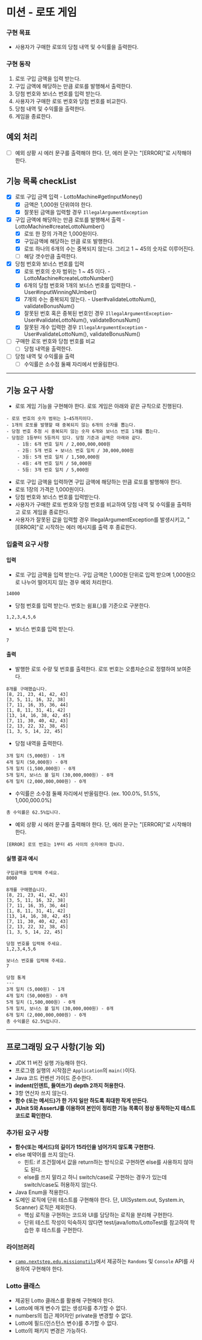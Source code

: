 # 미션 - 로또 게임

### 구현 목표

- 사용자가 구매한 로또의 당첨 내역 및 수익률을 출력한다.

### 구현 동작

1. 로또 구입 금액을 입력 받는다. 
2. 구입 금액에 해당하는 만큼 로또를 발행해서 출력한다.
3. 당첨 번호와 보너스 번호를 입력 받는다.
4. 사용자가 구매한 로또 번호와 당첨 번호를 비교한다. 
5. 당첨 내역 및 수익률을 출력한다.
6. 게임을 종료한다.

## 예외 처리

- [ ] 예외 상황 시 에러 문구를 출력해야 한다. 단, 에러 문구는 "[ERROR]"로 시작해야 한다.

## 기능 목록 checkList

  - [x] 로또 구입 금액 입력 - LottoMachine#getInputMoney()
    - [x] 금액은 1,000원 단위여야 한다.
    - [x] 잘못된 금액을 입력할 경우 `IllegalArgumentException`
  
  - [x] 구입 금액에 해당하는 만큼 로또를 발행해서 출력 - LottoMachine#createLottoNumber()
    - [x] 로또 한 장의 가격은 1,000원이다.
    - [x] 구입금액에 해당하는 만큼 로또 발행한다. 
    - [x] 로또 하나의 6개의 수는 중복되지 않는다. 그리고 1 ~ 45의 숫자로 이루어진다.
    - [ ] 해당 갯수만큼 출력한다.

  - [x] 당첨 번호와 보너스 번호를 입력
    - [x] 로또 번호의 숫자 범위는 1 ~ 45 이다. - LottoMachine#createLottoNumber()
    - [x] 6개의 당첨 번호와 1개의 보너스 번호를 입력한다. - User#inputWinningNUmber()
    - [x] 7개의 수는 중복되지 않는다. - User#validateLottoNum(), validateBonusNum()
    - [x] 잘못된 번호 혹은 중복된 번호인 경우 `IllegalArgumentException`- User#validateLottoNum(), validateBonusNum()
    - [x] 잘못된 개수 입력한 경우 `IllegalArgumentException` - User#validateLottoNum(), validateBonusNum()

  - [ ] 구매한 로또 번호와 당첨 번호를 비교
    - [ ] 당첨 내역을 출력한다.

  - [ ] 당첨 내역 및 수익률을 출력
    - [ ] 수익률은 소수점 둘째 자리에서 반올림한다.

---

## 기능 요구 사항

- 로또 게임 기능을 구현해야 한다. 로또 게임은 아래와 같은 규칙으로 진행된다.

```
- 로또 번호의 숫자 범위는 1~45까지이다.
- 1개의 로또를 발행할 때 중복되지 않는 6개의 숫자를 뽑는다.
- 당첨 번호 추첨 시 중복되지 않는 숫자 6개와 보너스 번호 1개를 뽑는다.
- 당첨은 1등부터 5등까지 있다. 당첨 기준과 금액은 아래와 같다.
    - 1등: 6개 번호 일치 / 2,000,000,000원
    - 2등: 5개 번호 + 보너스 번호 일치 / 30,000,000원
    - 3등: 5개 번호 일치 / 1,500,000원
    - 4등: 4개 번호 일치 / 50,000원
    - 5등: 3개 번호 일치 / 5,000원
```

- 로또 구입 금액을 입력하면 구입 금액에 해당하는 만큼 로또를 발행해야 한다.
- 로또 1장의 가격은 1,000원이다.
- 당첨 번호와 보너스 번호를 입력받는다.
- 사용자가 구매한 로또 번호와 당첨 번호를 비교하여 당첨 내역 및 수익률을 출력하고 로또 게임을 종료한다.
- 사용자가 잘못된 값을 입력할 경우 IllegalArgumentException를 발생시키고, "[ERROR]"로 시작하는 에러 메시지를 출력 후 종료한다.

### 입출력 요구 사항

#### 입력

- 로또 구입 금액을 입력 받는다. 구입 금액은 1,000원 단위로 입력 받으며 1,000원으로 나누어 떨어지지 않는 경우 예외 처리한다.

```
14000
```

- 당첨 번호를 입력 받는다. 번호는 쉼표(,)를 기준으로 구분한다.

```
1,2,3,4,5,6
```


- 보너스 번호를 입력 받는다.

```
7
```

#### 출력

- 발행한 로또 수량 및 번호를 출력한다. 로또 번호는 오름차순으로 정렬하여 보여준다.

```
8개를 구매했습니다.
[8, 21, 23, 41, 42, 43] 
[3, 5, 11, 16, 32, 38] 
[7, 11, 16, 35, 36, 44] 
[1, 8, 11, 31, 41, 42] 
[13, 14, 16, 38, 42, 45] 
[7, 11, 30, 40, 42, 43] 
[2, 13, 22, 32, 38, 45] 
[1, 3, 5, 14, 22, 45]
```


- 당첨 내역을 출력한다.

```
3개 일치 (5,000원) - 1개
4개 일치 (50,000원) - 0개
5개 일치 (1,500,000원) - 0개
5개 일치, 보너스 볼 일치 (30,000,000원) - 0개
6개 일치 (2,000,000,000원) - 0개
```


- 수익률은 소수점 둘째 자리에서 반올림한다. (ex. 100.0%, 51.5%, 1,000,000.0%)

```
총 수익률은 62.5%입니다.
```


- 예외 상황 시 에러 문구를 출력해야 한다. 단, 에러 문구는 "[ERROR]"로 시작해야 한다.

```
[ERROR] 로또 번호는 1부터 45 사이의 숫자여야 합니다.
```

#### 실행 결과 예시

```
구입금액을 입력해 주세요.
8000

8개를 구매했습니다.
[8, 21, 23, 41, 42, 43] 
[3, 5, 11, 16, 32, 38] 
[7, 11, 16, 35, 36, 44] 
[1, 8, 11, 31, 41, 42] 
[13, 14, 16, 38, 42, 45] 
[7, 11, 30, 40, 42, 43] 
[2, 13, 22, 32, 38, 45] 
[1, 3, 5, 14, 22, 45]

당첨 번호를 입력해 주세요.
1,2,3,4,5,6

보너스 번호를 입력해 주세요.
7

당첨 통계
---
3개 일치 (5,000원) - 1개
4개 일치 (50,000원) - 0개
5개 일치 (1,500,000원) - 0개
5개 일치, 보너스 볼 일치 (30,000,000원) - 0개
6개 일치 (2,000,000,000원) - 0개
총 수익률은 62.5%입니다.
```

---

## 프로그래밍 요구 사항(기능 외)

- JDK 11 버전 실행 가능해야 한다.
- 프로그램 실행의 시작점은 `Application`의 `main()`이다.
- Java 코드 컨벤션 가이드 준수한다.
- **indent(인덴트, 들여쓰기) depth 2까지 허용한다.**
- 3항 연산자 쓰지 않는다.
- **함수 (또는 메서드)가 한 가지 일만 하도록 최대한 작게 만든다.**
- **JUnit 5와 AssertJ를 이용하여 본인이 정리한 기능 목록이 정상 동작하는지 테스트 코드로 확인한다.**

### 추가된 요구 사항

- **함수(또는 메서드)의 길이가 15라인을 넘어가지 않도록 구현한다.**
- else 예약어를 쓰지 않는다.
  - 힌트: if 조건절에서 값을 return하는 방식으로 구현하면 else를 사용하지 않아도 된다.
  - else를 쓰지 말라고 하니 switch/case로 구현하는 경우가 있는데 switch/case도 허용하지 않는다.
- Java Enum을 적용한다.
- 도메인 로직에 단위 테스트를 구현해야 한다. 단, UI(System.out, System.in, Scanner) 로직은 제외한다.
  - 핵심 로직을 구현하는 코드와 UI를 담당하는 로직을 분리해 구현한다.
  - 단위 테스트 작성이 익숙하지 않다면 test/java/lotto/LottoTest를 참고하여 학습한 후 테스트를 구현한다.

### 라이브러리

- [`camp.nextstep.edu.missionutils`](https://github.com/woowacourse-projects/mission-utils)에서 제공하는 `Randoms` 및 `Console` API를 사용하여 구현해야 한다.

### Lotto 클래스

- 제공된 Lotto 클래스를 활용해 구현해야 한다.
- Lotto에 매개 변수가 없는 생성자를 추가할 수 없다.
- numbers의 접근 제어자인 private을 변경할 수 없다.
- Lotto에 필드(인스턴스 변수)를 추가할 수 없다.
- Lotto의 패키지 변경은 가능하다.